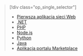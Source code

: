 > [!div class="op_single_selector"]
> * [Pierwsza aplikacja sieci Web](../articles/app-service-web/app-service-web-get-started.md)
> * [.NET](../articles/app-service-web/web-sites-dotnet-get-started.md)
> * [PHP](../articles/app-service-web/app-service-web-php-get-started.md)
> * [Node.js](../articles/app-service-web/app-service-web-nodejs-get-started.md)
> * [Python](../articles/app-service-web/web-sites-python-ptvs-django-mysql.md)
> * [Java](../articles/app-service-web/web-sites-java-get-started.md)
> * [Aplikacja portalu Marketplace](../articles/app-service-web/app-service-web-create-web-app-from-marketplace.md)
> 
> 



<!--HONumber=Nov16_HO2-->


